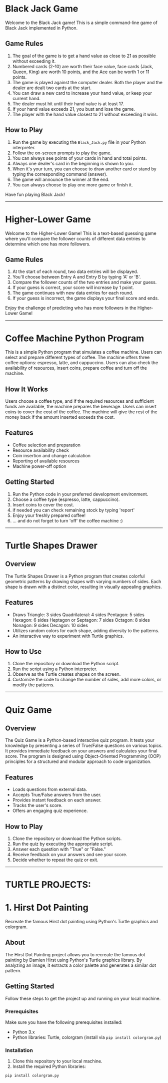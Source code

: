 # Black Jack Game

Welcome to the Black Jack game! This is a simple command-line game of Black Jack implemented in Python.

## Game Rules

1. The goal of the game is to get a hand value as close to 21 as possible without exceeding it.
2. Numbered cards (2-10) are worth their face value, face cards (Jack, Queen, King) are worth 10 points, and the Ace can be worth 1 or 11 points.
3. The game is played against the computer dealer. Both the player and the dealer are dealt two cards at the start.
4. You can draw a new card to increase your hand value, or keep your current hand.
5. The dealer must hit until their hand value is at least 17.
6. If your hand value exceeds 21, you bust and lose the game.
7. The player with the hand value closest to 21 without exceeding it wins.

## How to Play

1. Run the game by executing the `Black_Jack.py` file in your Python interpreter.
2. Follow the on-screen prompts to play the game.
3. You can always see points of your cards in hand and total points.
4. Always one dealer's card in the beginning is shown to you. 
5. When it's your turn, you can choose to draw another card or stand by typing the corresponding command (answer).
6. The game will announce the winner at the end.
7. You can always choose to play one more game or finish it.

Have fun playing Black Jack!
__________________________________________
# Higher-Lower Game

Welcome to the Higher-Lower Game! This is a text-based guessing game where you'll compare the follower counts of different data entries to determine which one has more followers.

## Game Rules

1. At the start of each round, two data entries will be displayed.
2. You'll choose between Entry A and Entry B by typing 'A' or 'B'.
3. Compare the follower counts of the two entries and make your guess.
4. If your guess is correct, your score will increase by 1 point.
5. The game continues with new data entries for each round.
6. If your guess is incorrect, the game displays your final score and ends.

Enjoy the challenge of predicting who has more followers in the Higher-Lower Game!
_____________________________________________
# Coffee Machine Python Program

This is a simple Python program that simulates a coffee machine. Users can select and prepare different types of coffee. The machine offers three coffee options: espresso, latte, and cappuccino. Users can also check the availability of resources, insert coins, prepare coffee and turn off the machine.

## How It Works

Users choose a coffee type, and if the required resources and sufficient funds are available, the machine prepares the beverage. Users can insert coins to cover the cost of the coffee. The machine will give the rest of the money back if the amount inserted exceeds the cost.

## Features

- Coffee selection and preparation
- Resource availability check
- Coin insertion and change calculation
- Reporting of available resources
- Machine power-off option

## Getting Started

1. Run the Python code in your preferred development environment.
2. Choose a coffee type (espresso, latte, cappuccino).
3. Insert coins to cover the cost.
4. if needed you can check remaining stock by typing 'report'
5. Enjoy your freshly prepared coffee!
6. ... and do not forget to turn 'off' the coffee machine :)

_____________________________________________

# Turtle Shapes Drawer

## Overview
The Turtle Shapes Drawer is a Python program that creates colorful geometric patterns by drawing shapes with varying numbers of sides. Each shape is drawn with a distinct color, resulting in visually appealing graphics.

## Features
- Draws
    Triangle: 3 sides
    Quadrilateral: 4 sides
    Pentagon: 5 sides
    Hexagon: 6 sides
    Heptagon or Septagon: 7 sides
    Octagon: 8 sides
    Nonagon: 9 sides
    Decagon: 10 sides
- Utilizes random colors for each shape, adding diversity to the patterns.
- An interactive way to experiment with Turtle graphics.

## How to Use
1. Clone the repository or download the Python script.
2. Run the script using a Python interpreter.
3. Observe as the Turtle creates shapes on the screen.
4. Customize the code to change the number of sides, add more colors, or modify the patterns.

________________________________________________
# Quiz Game

## Overview
The Quiz Game is a Python-based interactive quiz program. It tests your knowledge by presenting a series of True/False questions on various topics. It provides immediate feedback on your answers and calculates your final score.
The program is designed using Object-Oriented Programming (OOP) principles for a structured and modular approach to code organization.

## Features
- Loads questions from external data.
- Accepts True/False answers from the user.
- Provides instant feedback on each answer.
- Tracks the user's score.
- Offers an engaging quiz experience.

## How to Play
1. Clone the repository or download the Python scripts.
2. Run the quiz by executing the appropriate script.
3. Answer each question with "True" or "False."
4. Receive feedback on your answers and see your score.
5. Decide whether to repeat the quiz or exit.

_______________________________________________________
# TURTLE PROJECTS:

# 1. Hirst Dot Painting

Recreate the famous Hirst dot painting using Python's Turtle graphics and colorgram.

## About

The Hirst Dot Painting project allows you to recreate the famous dot painting by Damien Hirst using Python's Turtle graphics library. By analyzing an image, it extracts a color palette and generates a similar dot pattern.

## Getting Started

Follow these steps to get the project up and running on your local machine.

### Prerequisites

Make sure you have the following prerequisites installed:

- Python 3.x
- Python libraries: Turtle, colorgram (install via `pip install colorgram.py`)

### Installation

1. Clone this repository to your local machine.
2. Install the required Python libraries:

```bash
pip install colorgram.py





